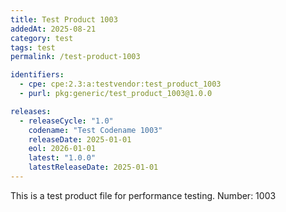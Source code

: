```yaml
---
title: Test Product 1003
addedAt: 2025-08-21
category: test
tags: test
permalink: /test-product-1003

identifiers:
  - cpe: cpe:2.3:a:testvendor:test_product_1003
  - purl: pkg:generic/test_product_1003@1.0.0

releases:
  - releaseCycle: "1.0"
    codename: "Test Codename 1003"
    releaseDate: 2025-01-01
    eol: 2026-01-01
    latest: "1.0.0"
    latestReleaseDate: 2025-01-01
---
```


This is a test product file for performance testing. Number: 1003
